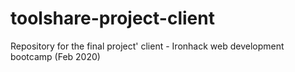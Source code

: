 # toolshare-project-client
Repository for the final project' client - Ironhack web development bootcamp (Feb 2020)
